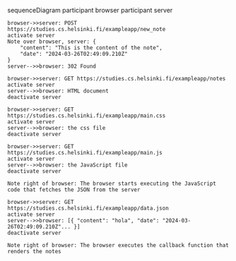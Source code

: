 sequenceDiagram
    participant browser
    participant server

    browser->>server: POST https://studies.cs.helsinki.fi/exampleapp/new_note
    activate server
    Note over browser, server: {
        "content": "This is the content of the note",
        "date": "2024-03-26T02:49:09.210Z"
    }
    server-->>browser: 302 Found

    browser->>server: GET https://studies.cs.helsinki.fi/exampleapp/notes
    activate server
    server-->>browser: HTML document
    deactivate server

    browser->>server: GET https://studies.cs.helsinki.fi/exampleapp/main.css
    activate server
    server-->>browser: the css file
    deactivate server

    browser->>server: GET https://studies.cs.helsinki.fi/exampleapp/main.js
    activate server
    server-->>browser: the JavaScript file
    deactivate server

    Note right of browser: The browser starts executing the JavaScript code that fetches the JSON from the server

    browser->>server: GET https://studies.cs.helsinki.fi/exampleapp/data.json
    activate server
    server-->>browser: [{ "content": "hola", "date": "2024-03-26T02:49:09.210Z"... }]
    deactivate server

    Note right of browser: The browser executes the callback function that renders the notes